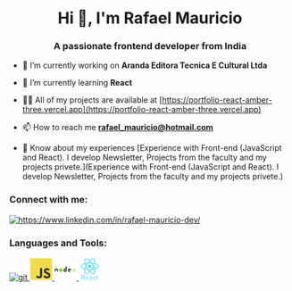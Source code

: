 <h1 align="center">Hi 👋, I'm Rafael Mauricio</h1>
<h3 align="center">A passionate frontend developer from India</h3>

- 🔭 I’m currently working on **Aranda Editora Tecnica E Cultural Ltda**

- 🌱 I’m currently learning **React**

- 👨‍💻 All of my projects are available at [https://portfolio-react-amber-three.vercel.app](https://portfolio-react-amber-three.vercel.app)

- 📫 How to reach me **rafael_mauricio@hotmail.com**

- 📄 Know about my experiences [Experience with Front-end (JavaScript and React). I develop Newsletter, Projects from the faculty and my projects privete.](Experience with Front-end (JavaScript and React). I develop Newsletter, Projects from the faculty and my projects privete.)

<h3 align="left">Connect with me:</h3>
<p align="left">
<a href="https://linkedin.com/in/https://www.linkedin.com/in/rafael-mauricio-dev/" target="blank"><img align="center" src="https://raw.githubusercontent.com/rahuldkjain/github-profile-readme-generator/master/src/images/icons/Social/linked-in-alt.svg" alt="https://www.linkedin.com/in/rafael-mauricio-dev/" height="30" width="40" /></a>
</p>

<h3 align="left">Languages and Tools:</h3>
<p align="left"> <a href="https://git-scm.com/" target="_blank" rel="noreferrer"> <img src="https://www.vectorlogo.zone/logos/git-scm/git-scm-icon.svg" alt="git" width="40" height="40"/> </a> <a href="https://developer.mozilla.org/en-US/docs/Web/JavaScript" target="_blank" rel="noreferrer"> <img src="https://raw.githubusercontent.com/devicons/devicon/master/icons/javascript/javascript-original.svg" alt="javascript" width="40" height="40"/> </a> <a href="https://nodejs.org" target="_blank" rel="noreferrer"> <img src="https://raw.githubusercontent.com/devicons/devicon/master/icons/nodejs/nodejs-original-wordmark.svg" alt="nodejs" width="40" height="40"/> </a> <a href="https://reactjs.org/" target="_blank" rel="noreferrer"> <img src="https://raw.githubusercontent.com/devicons/devicon/master/icons/react/react-original-wordmark.svg" alt="react" width="40" height="40"/> </a> </p>
